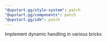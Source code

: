 ```yaml
---
"@upstart.gg/style-system": patch
"@upstart.gg/components": patch
"@upstart.gg/sdk": patch
---
```


Implement dynamic handling in various bricks
